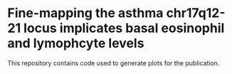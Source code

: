 # Fine-mapping the asthma chr17q12-21 locus implicates basal eosinophil and lymophcyte levels  

This repository contains code used to generate plots for the publication.
